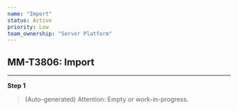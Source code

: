 ```yaml
---
name: "Import"
status: Active
priority: Low
team_ownership: "Server Platform"
---
```


## MM-T3806: Import

---

**Step 1**

> (Auto-generated) Attention: Empty or work-in-progress.
